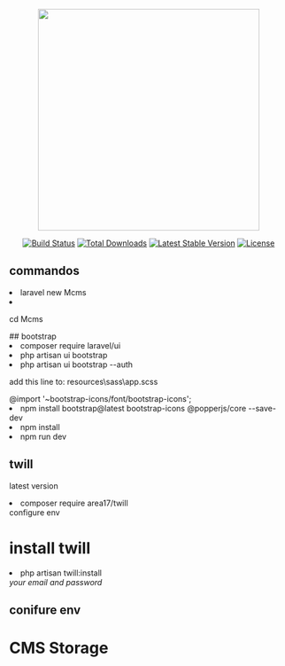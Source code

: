 <p align="center"><a href="https://laravel.com" target="_blank"><img src="https://raw.githubusercontent.com/laravel/art/master/logo-lockup/5%20SVG/2%20CMYK/1%20Full%20Color/laravel-logolockup-cmyk-red.svg" width="400"></a></p>

<p align="center">
<a href="https://travis-ci.org/laravel/framework"><img src="https://travis-ci.org/laravel/framework.svg" alt="Build Status"></a>
<a href="https://packagist.org/packages/laravel/framework"><img src="https://img.shields.io/packagist/dt/laravel/framework" alt="Total Downloads"></a>
<a href="https://packagist.org/packages/laravel/framework"><img src="https://img.shields.io/packagist/v/laravel/framework" alt="Latest Stable Version"></a>
<a href="https://packagist.org/packages/laravel/framework"><img src="https://img.shields.io/packagist/l/laravel/framework" alt="License"></a>
</p>

## commandos

<li>laravel new Mcms<li>
<p>cd Mcms</p>
## bootstrap
<li>composer require laravel/ui</li>
<li>php artisan ui bootstrap</li>
<li>php artisan ui bootstrap --auth</li>
<p>add this line to: resources\sass\app.scss</p>
@import '~bootstrap-icons/font/bootstrap-icons';
<li>npm install bootstrap@latest bootstrap-icons @popperjs/core --save-dev</li>
<li>npm install</li>
<li>npm run dev</li>

## twill


<p>latest version<p>
<li>composer require area17/twill</li>
configure env
<h1>install twill</h1>
<li>php artisan twill:install</li>
<i>your email and password</i>
<h2>conifure env</h2>


# CMS Storage
<div
MEDIA_LIBRARY_ENDPOINT_TYPE=local
MEDIA_LIBRARY_IMAGE_SERVICE=A17\Twill\Services\MediaLibrary\Glide
MEDIA_LIBRARY_LOCAL_PATH=uploads/
MEDIA_LIBRARY_CASCADE_DELETE=true
FILE_LIBRARY_ENDPOINT_TYPE=local
FILE_LIBRARY_LOCAL_PATH=uploads/
</div>





